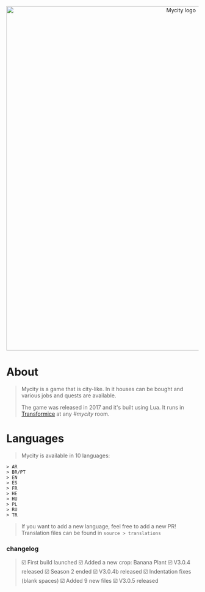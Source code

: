<p align="center">
  <a href="https://github.com/Chrystiang/mycity/">
	<img width="900px" src="https://imgur.com/tJDvtaf.png?raw=true" alt="Mycity logo">
  </a>
</p>

# About

> Mycity is a game that is city-like. In it houses can be bought and various jobs and quests are available.
>
> The game was released in 2017 and it's built using Lua. It runs in [Transformice](https://www.transformice.com) at any *#mycity* room.

# Languages

> Mycity is available in 10 languages:
```
> AR
> BR/PT
> EN
> ES
> FR
> HE
> HU
> PL
> RU
> TR
```
> If you want to add a new language, feel free to add a new PR!
> Translation files can be found in ``source > translations``

### changelog

> ☑️ First build launched
> ☑️ Added a new crop: Banana Plant
> ☑️ V3.0.4 released
> ☑️ Season 2 ended
> ☑️ V3.0.4b released
> ☑️ Indentation fixes (blank spaces)
> ☑️ Added 9 new files
> ☑️ V3.0.5 released
